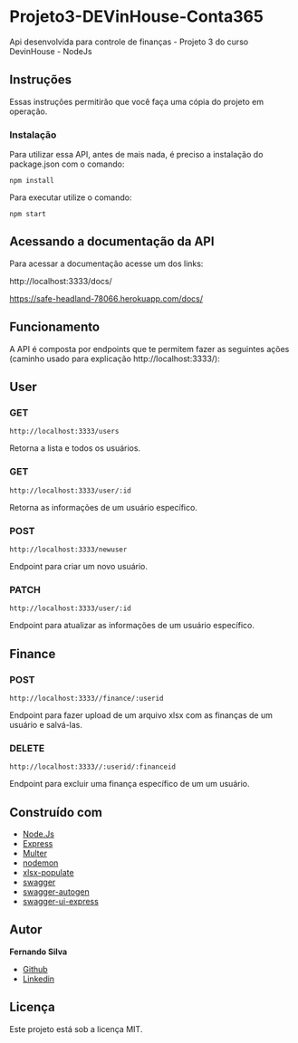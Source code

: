 # Projeto3-DEVinHouse-Conta365

Api desenvolvida para controle de finanças - Projeto 3 do curso DevinHouse - NodeJs


## Instruções

Essas instruções permitirão que você faça uma cópia do projeto em operação.


### Instalação

Para utilizar essa API, antes de mais nada, é preciso a instalação do package.json com o comando:
```
npm install
```
Para executar utilize o comando:

```
npm start
```
## Acessando a documentação da API

Para acessar a documentação acesse um dos links:

http://localhost:3333/docs/


https://safe-headland-78066.herokuapp.com/docs/


## Funcionamento

A API é composta por endpoints que te permitem fazer as seguintes ações (caminho usado para explicação http://localhost:3333/):


## User
### GET
```
http://localhost:3333/users
```
Retorna a lista e todos os usuários.

### GET

```
http://localhost:3333/user/:id
```
Retorna as informações de um usuário específico.

### POST

```
http://localhost:3333/newuser
```
Endpoint para criar um novo usuário.

### PATCH

```
http://localhost:3333/user/:id
```
Endpoint para atualizar as informações de um usuário específico.

## Finance
### POST
```
http://localhost:3333//finance/:userid
```
Endpoint para fazer upload de um arquivo xlsx com as finanças de um usuário e salvá-las.

### DELETE
```
http://localhost:3333//:userid/:financeid
```
Endpoint para excluir uma finança específico de um um usuário.


## Construído com

* [Node.Js](https://nodejs.org/en/) 
* [Express](https://expressjs.com/pt-br/) 
* [Multer](https://www.npmjs.com/package/multer)
* [nodemon](https://www.npmjs.com/package/nodemon) 
* [xlsx-populate](https://www.npmjs.com/package/xlsx-populate) 
* [swagger](https://swagger.io/) 
* [swagger-autogen](https://www.npmjs.com/package/swagger-autogen)
* [swagger-ui-express](https://www.npmjs.com/package/swagger-ui-express)


## Autor
**Fernando Silva** 
* [Github](https://github.com/fernandosmo)
* [Linkedin](https://www.linkedin.com/in/fernandosmo)


## Licença

Este projeto está sob a licença MIT.
